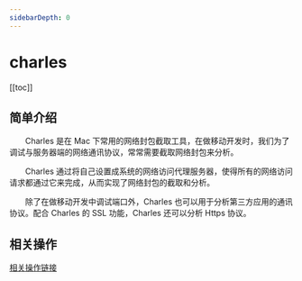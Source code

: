 ```yaml
---
sidebarDepth: 0
---
```


# charles

[[toc]]

## 简单介绍
&emsp;&emsp;Charles 是在 Mac 下常用的网络封包截取工具，在做移动开发时，我们为了调试与服务器端的网络通讯协议，常常需要截取网络封包来分析。

&emsp;&emsp;Charles 通过将自己设置成系统的网络访问代理服务器，使得所有的网络访问请求都通过它来完成，从而实现了网络封包的截取和分析。

&emsp;&emsp;除了在做移动开发中调试端口外，Charles 也可以用于分析第三方应用的通讯协议。配合 Charles 的 SSL 功能，Charles 还可以分析 Https 协议。

## 相关操作
[相关操作链接](https://blog.devtang.com/2015/11/14/charles-introduction/)

